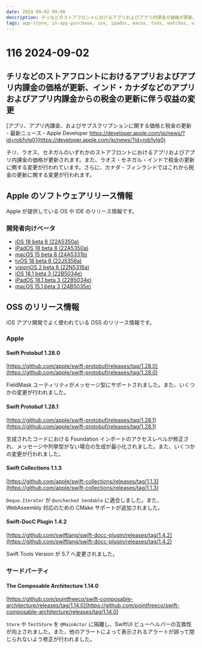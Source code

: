 ```yaml
---
date: 2024-09-02 09:00
description: チリなどのストアフロントにおけるアプリおよびアプリ内課金の価格が更新、インド・カナダなどのアプリおよびアプリ内課金からの税金の更新に伴う収益の変更、ほか
tags: app-store, in-app-purchase, ios, ipados, macos, tvos, watchos, visionos, swift-protobuf, swift-collections, swift-docc-plugin, the-composable-architecture
---
```

# 116 2024-09-02

## チリなどのストアフロントにおけるアプリおよびアプリ内課金の価格が更新、インド・カナダなどのアプリおよびアプリ内課金からの税金の更新に伴う収益の変更

[アプリ、アプリ内課金、およびサブスクリプションに関する価格と税金の更新 - 最新ニュース - Apple Developer https://developer.apple.com/jp/news/?id=rob1vlg0](https://developer.apple.com/jp/news/?id=rob1vlg0)

チリ、ラオス、セネガルのいずれかのストアフロントにおけるアプリおよびアプリ内課金の価格が更新されます。また、ラオス・セネガル・インドで税金の更新に関する変更が行われています。さらに、カナダ・フィンランドではこれから税金の更新に関する変更が行われます。

## Apple のソフトウェアリリース情報

Apple が提供している OS や IDE のリリース情報です。

### 開発者向けベータ

- [iOS 18 beta 8 (22A5350a)](https://developer.apple.com/jp/news/releases/?id=08282024a)
- [iPadOS 18 beta 8 (22A5350a)](https://developer.apple.com/jp/news/releases/?id=08282024b)
- [macOS 15 beta 8 (24A5331b)](https://developer.apple.com/jp/news/releases/?id=08282024c)
- [tvOS 18 beta 8 (22J5356a)](https://developer.apple.com/jp/news/releases/?id=08282024d)
- [visionOS 2 beta 8 (22N5318a)](https://developer.apple.com/jp/news/releases/?id=08282024e)
- [iOS 18.1 beta 3 (22B5034e)](https://developer.apple.com/jp/news/releases/?id=08282024f)
- [iPadOS 18.1 beta 3 (22B5034e)](https://developer.apple.com/jp/news/releases/?id=08282024g)
- [macOS 15.1 beta 3 (24B5035e)](https://developer.apple.com/jp/news/releases/?id=08282024h)

## OSS のリリース情報

iOS アプリ開発でよく使われている OSS のリリース情報です。

### Apple

#### Swift Protobuf 1.28.0

[https://github.com/apple/swift-protobuf/releases/tag/1.28.0](https://github.com/apple/swift-protobuf/releases/tag/1.28.0)

FieldMask ユーティリティがメッセージ型にサポートされました。また、いくつかの変更が行われました。

#### Swift Protobuf 1.28.1

[https://github.com/apple/swift-protobuf/releases/tag/1.28.1](https://github.com/apple/swift-protobuf/releases/tag/1.28.1)

生成されたコードにおける Foundation インポートのアクセスレベルが修正され、メッセージや列挙型がない場合の生成が最小化されました。また、いくつかの変更が行われました。

#### Swift Collections 1.1.3

[https://github.com/apple/swift-collections/releases/tag/1.1.3](https://github.com/apple/swift-collections/releases/tag/1.1.3)

`Deque.Iterator` が `@unchecked Sendable` に適合しました。また、WebAssembly 対応のための CMake サポートが追加されました。

#### Swift-DocC Plugin 1.4.2

[https://github.com/swiftlang/swift-docc-plugin/releases/tag/1.4.2](https://github.com/swiftlang/swift-docc-plugin/releases/tag/1.4.2)

Swift Tools Version が 5.7 へ変更されました。

### サードパーティ

#### The Composable Architecture 1.14.0

[https://github.com/pointfreeco/swift-composable-architecture/releases/tag/1.14.0](https://github.com/pointfreeco/swift-composable-architecture/releases/tag/1.14.0)

`Store` や `TestStore` を `@MainActor` に隔離し、SwiftUI ビューヘルパーの互換性が向上されました。また、他のアラートによって表示されるアラートが誤って閉じられないよう修正が行われました。
